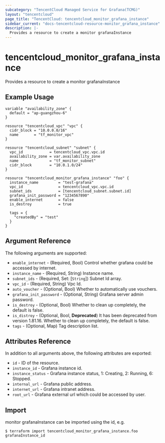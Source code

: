 ```yaml
---
subcategory: "TencentCloud Managed Service for Grafana(TCMG)"
layout: "tencentcloud"
page_title: "TencentCloud: tencentcloud_monitor_grafana_instance"
sidebar_current: "docs-tencentcloud-resource-monitor_grafana_instance"
description: |-
  Provides a resource to create a monitor grafanaInstance
---
```


# tencentcloud_monitor_grafana_instance

Provides a resource to create a monitor grafanaInstance

## Example Usage

```hcl
variable "availability_zone" {
  default = "ap-guangzhou-6"
}

resource "tencentcloud_vpc" "vpc" {
  cidr_block = "10.0.0.0/16"
  name       = "tf_monitor_vpc"
}

resource "tencentcloud_subnet" "subnet" {
  vpc_id            = tencentcloud_vpc.vpc.id
  availability_zone = var.availability_zone
  name              = "tf_monitor_subnet"
  cidr_block        = "10.0.1.0/24"
}

resource "tencentcloud_monitor_grafana_instance" "foo" {
  instance_name         = "test-grafana"
  vpc_id                = tencentcloud_vpc.vpc.id
  subnet_ids            = [tencentcloud_subnet.subnet.id]
  grafana_init_password = "1234567890"
  enable_internet       = false
  is_destroy            = true

  tags = {
    "createdBy" = "test"
  }
}
```

## Argument Reference

The following arguments are supported:

* `enable_internet` - (Required, Bool) Control whether grafana could be accessed by internet.
* `instance_name` - (Required, String) Instance name.
* `subnet_ids` - (Required, Set: [`String`]) Subnet Id array.
* `vpc_id` - (Required, String) Vpc Id.
* `auto_voucher` - (Optional, Bool) Whether to automatically use vouchers.
* `grafana_init_password` - (Optional, String) Grafana server admin password.
* `is_destroy` - (Optional, Bool) Whether to clean up completely, the default is false.
* `is_distroy` - (Optional, Bool, **Deprecated**) It has been deprecated from version 1.81.16. Whether to clean up completely, the default is false.
* `tags` - (Optional, Map) Tag description list.

## Attributes Reference

In addition to all arguments above, the following attributes are exported:

* `id` - ID of the resource.
* `instance_id` - Grafana instance id.
* `instance_status` - Grafana instance status, 1: Creating, 2: Running, 6: Stopped.
* `internal_url` - Grafana public address.
* `internet_url` - Grafana intranet address.
* `root_url` - Grafana external url which could be accessed by user.


## Import

monitor grafanaInstance can be imported using the id, e.g.
```
$ terraform import tencentcloud_monitor_grafana_instance.foo grafanaInstance_id
```


